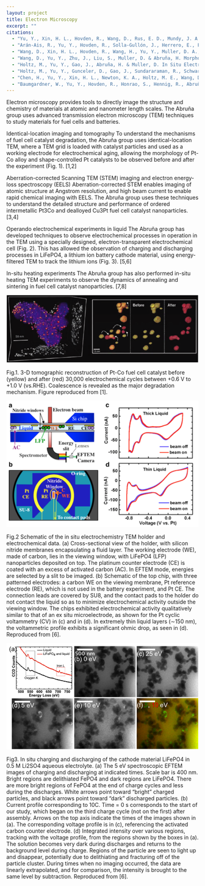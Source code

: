 ```yaml
---
layout: project
title: Electron Microscopy
excerpt: ""
citations:
  - "Yu, Y., Xin, H. L., Hovden, R., Wang, D., Rus, E. D., Mundy, J. A., Muller, D. A. & Abruña, H. D. Three-dimensional tracking and visualization of hundreds of Pt−Co fuel cell nanocatalysts during electrochemical aging. Nano lett. 12, 4417-4423 (2012)."
  - "Arán-Ais, R., Yu, Y., Hovden, R., Solla-Gullón, J., Herrero, E., Feliu, J. & Abruña, H. Identical Location Transmission Electron Microscopy Imaging of Site-Selective Pt Nanocatalysts: Electrochemical Activation and Surface Disordering. J. Am. Chem. Soc. 137, 14992-14998 (2015)."
  - "Wang, D., Xin, H. L., Hovden, R., Wang, H., Yu, Y., Muller, D. A., DiSalvo, F. J. & Abruña, H. D. Structurally ordered intermetallic platinum–cobalt core–shell nanoparticles with enhanced activity and stability as oxygen reduction electrocatalysts. Nature Materials 12, 81-87 (2013)."
  - "Wang, D., Yu, Y., Zhu, J., Liu, S., Muller, D. & Abruña, H. Morphology and Activity Tuning of Cu3Pt/C Ordered Intermetallic Nanoparticles by Selective Electrochemical Dealloying. Nano Letters 15, 1343-1348 (2015)."
  - "Holtz, M., Yu, Y., Gao, J., Abruña, H. & Muller, D. In Situ Electron Energy-Loss Spectroscopy in Liquids. Microscopy and Microanalysis 19, 1027-1035 (2013)."
  - "Holtz, M., Yu, Y., Gunceler, D., Gao, J., Sundararaman, R., Schwarz, K., Arias, T., Abruña, H. & Muller, D. Nanoscale Imaging of Lithium Ion Distribution During In Situ Operation of Battery Electrode and Electrolyte. Nano Letters 14, 1453-1459 (2014)."
  - "Chen, H., Yu, Y., Xin, H. L., Newton, K. A., Holtz, M. E., Wang, D., Muller, D. A., Abruña, H. D. & DiSalvo, F. J. Coalescence in the thermal annealing of nanoparticles: An in situ STEM study of the growth mechanisms of ordered Pt–Fe nanoparticles in a KCl matrix. Chemistry of Materials 25, 1436-1442 (2013)."
  - "Baumgardner, W., Yu, Y., Hovden, R., Honrao, S., Hennig, R., Abruña, H., Muller, D. & Hanrath, T. Nanoparticle Metamorphosis: An in Situ High-Temperature Transmission Electron Microscopy Study of the Structural Evolution of Heterogeneous Au:Fe2O3 Nanoparticles. ACS Nano 8, 5315-5322 (2014)."
---
```

Electron microscopy provides tools to directly image the structure and chemistry of materials at atomic and nanometer length scales. The Abruña group uses advanced transmission electron microscopy (TEM) techniques to study materials for fuel cells and batteries.

Identical-location imaging and tomography
To understand the mechanisms of fuel cell catalyst degradation, the Abruña group uses identical-location TEM, where a TEM grid is loaded with catalyst particles and used as a working electrode for electrochemical aging, allowing the morphology of Pt-Co alloy and shape-controlled Pt catalysts to be observed before and after the experiment (Fig. 1). [1,2]

Aberration-corrected Scanning TEM (STEM) imaging and electron energy-loss spectroscopy (EELS) 
Aberration-corrected STEM enables imaging of atomic structure at Angstrom resolution, and high beam current to enable rapid chemical imaging with EELS. The Abruña group uses these techniques to understand the detailed structure and performance of ordered intermetallic Pt3Co and dealloyed Cu3Pt fuel cell catalyst nanoparticles. [3,4]

Operando electrochemical experiments in liquid
The Abruña group has developed techniques to observe electrochemical processes in operation in the TEM using a specially designed, electron-transparent electrochemical cell (Fig. 2). This has allowed the observation of charging and discharging processes in LiFePO4, a lithium ion battery cathode material, using energy-filtered TEM to track the lithium ions (Fig. 3). [5,6]

In-situ heating experiments 
The Abruña group has also performed in-situ heating TEM experiments to observe the dynamics of annealing and sintering in fuel cell catalyst nanoparticles. [7,8]

![Figure 1](/images/projects/electron_microscopy/figure_1.png)

<p class="caption">
Fig.1. 3-D tomographic reconstruction of Pt-Co fuel cell catalyst before (yellow) and after (red) 30,000 electrochemical cycles between +0.6 V to +1.0 V (vs.RHE). Coalescence is revealed as the major degradation mechanism. Figure reproduced from [1].
</p>

![Figure 2](/images/projects/electron_microscopy/figure_2.png)

<p class="caption">
Fig.2 Schematic of the in situ electrochemistry TEM holder and electrochemical data. (a) Cross-sectional view of the holder, with silicon nitride membranes encapsulating a fluid layer. The working electrode (WE), made of carbon, lies in the viewing window, with LiFePO4 (LFP) nanoparticles deposited on top. The platinum counter electrode (CE) is coated with an excess of activated carbon (AC). In EFTEM mode, energies are selected by a slit to be imaged. (b) Schematic of the top chip, with three patterned electrodes: a carbon WE on the viewing membrane, Pt reference electrode (RE), which is not used in the battery experiment, and Pt CE. The connection leads are covered by SU8, and the contact pads to the holder do not contact the liquid so as to minimize electrochemical activity outside the viewing window. The chips exhibited electrochemical activity qualitatively similar to that of an ex situ microelectrode, as shown for the Pt cyclic voltammetry (CV) in (c) and in (d). In extremely thin liquid layers (∼150 nm), the voltammetric profile exhibits a significant ohmic drop, as seen in (d). Reproduced from [6].
</p>

![Figure 3](/images/projects/electron_microscopy/figure_3.png)

<p class="caption">
Fig3. In situ charging and discharging of the cathode material LiFePO4 in 0.5 M Li2SO4 aqueous electrolyte. (a) The 5 eV spectroscopic EFTEM images of charging and discharging at indicated times. Scale bar is 400 nm. Bright regions are delithiated FePO4 and dark regions are LiFePO4. There are more bright regions of FePO4 at the end of charge cycles and less during the discharges. White arrows point toward “bright” charged particles, and black arrows point toward “dark” discharged particles. (b) Current profile corresponding to 10C. Time = 0 s corresponds to the start of our study, which began on the third charge cycle (not on the first) after assembly. Arrows on the top axis indicate the times of the images shown in (a). The corresponding voltage profile is in (c), referencing the activated carbon counter electrode. (d) Integrated intensity over various regions, tracking with the voltage profile, from the regions shown by the boxes in (a). The solution becomes very dark during discharges and returns to the background level during charge. Regions of the particle are seen to light up and disappear, potentially due to delithiating and fracturing off of the particle cluster. During times when no imaging occurred, the data are linearly extrapolated, and for comparison, the intensity is brought to the same level by subtraction. Reproduced from [6].
</p>
